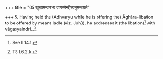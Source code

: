+++
title = "05 स्रुच्यमन्वारभ्य वागस्यैन्द्रीत्यनुमन्त्रयते"

+++
5. Having held the (Adhvaryu while he is offering the) Āghāra-libation to be offered by means ladle (viz. Juhū), he addresses it (the libation)[^1] with vāgasyaindrī...[^2]  

[^1]: See II.14.1.  

[^2]: TS I.6.2.k.  
